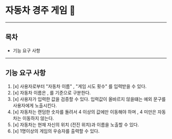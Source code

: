 # 자동차 경주 게임 :car:

---

## 목차

- 기능 요구 사항

---

## 기능 요구 사항

1. [x] 사용자로부터 "자동차 이름" , "게임 시도 횟수" 를 입력받을 수 있다.
2. [x] 자동차 이름은 , 를 기준으로 구분한다.
3. [x] 사용자가 입력한 값을 검증할 수 있다. 입력값이 올바르지 않을떄는 예외 문구를 사용자에게 노출시킨다.
4. [x] 자동차는 랜덤한 숫자를 돌려서 4 이상의 값에만 이동해야 하며 , 4 미만은 자동차는 이동하지 않는다.
5. [x] 자동차는 현재 자신의 위치 (전진 위치)과 이름을 노출할 수 있다.
6. [x] 1명이상의 게임의 우승자를 출력할 수 있다. 



